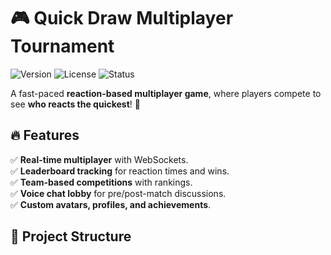 # 🎮 Quick Draw Multiplayer Tournament  
![Version](https://img.shields.io/badge/version-1.0-blue) ![License](https://img.shields.io/badge/license-MIT-green) ![Status](https://img.shields.io/badge/status-Active-brightgreen)  

A fast-paced **reaction-based multiplayer game**, where players compete to see **who reacts the quickest**! 🚀  

## 🔥 Features  
✅ **Real-time multiplayer** with WebSockets.  
✅ **Leaderboard tracking** for reaction times and wins.  
✅ **Team-based competitions** with rankings.  
✅ **Voice chat lobby** for pre/post-match discussions.  
✅ **Custom avatars, profiles, and achievements**.  

## 📂 Project Structure  
